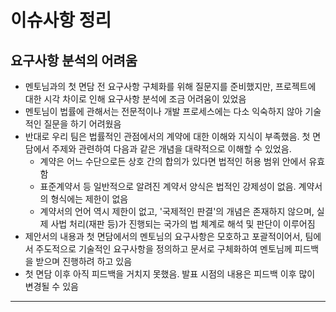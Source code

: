 # 이슈사항 정리

## 요구사항 분석의 어려움

- 멘토님과의 첫 면담 전 요구사항 구체화를 위해 질문지를 준비했지만, 프로젝트에 대한 시각 차이로 인해 요구사항 분석에 조금 어려움이 있었음
- 멘토님이 법률에 관해서는 전문적이나 개발 프로세스에는 다소 익숙하지 않아 기술적인 질문을 하기 어려웠음
- 반대로 우리 팀은 법률적인 관점에서의 계약에 대한 이해와 지식이 부족했음. 첫 면담에서 주제와 관련하여 다음과 같은 개념을 대략적으로 이해할 수 있었음.
    - 계약은 어느 수단으로든 상호 간의 합의가 있다면 법적인 허용 범위 안에서 유효함
    - 표준계약서 등 일반적으로 알려진 계약서 양식은 법적인 강제성이 없음. 계약서의 형식에는 제한이 없음
    - 계약서의 언어 역시 제한이 없고, '국제적인 판결'의 개념은 존재하지 않으며, 실제 사법 처리(재판 등)가 진행되는 국가의 법 체계로 해석 및 판단이 이루어짐
- 제안서의 내용과 첫 면담에서의 멘토님의 요구사항은 모호하고 포괄적이어서, 팀에서 주도적으로 기술적인 요구사항을 정의하고 문서로 구체화하여 멘토님께 피드백을 받으며 진행하려 하고 있음
- 첫 면담 이후 아직 피드백을 거치지 못했음. 발표 시점의 내용은 피드백 이후 많이 변경될 수 있음

---